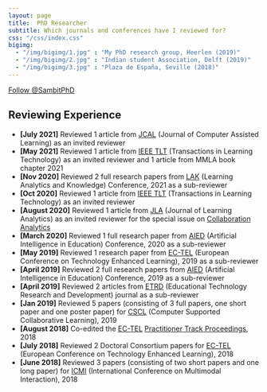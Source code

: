```yaml
---
layout: page
title:  PhD Researcher
subtitle: Which journals and conferences have I reviewed for?
css: "/css/index.css"
bigimg:
  - "/img/bigimg/1.jpg" : "My PhD research group, Heerlen (2019)"
  - "/img/bigimg/2.jpg" : "Indian student Association, Delft (2019)"
  - "/img/bigimg/3.jpg" : "Plaza de España, Seville (2018)"
---
```


<script data-ad-client="ca-pub-8842338021751829" async src="https://pagead2.googlesyndication.com/pagead/js/adsbygoogle.js"></script>

<a href="https://twitter.com/SambitPhD?ref_src=twsrc%5Etfw" class="twitter-follow-button" data-show-count="true">Follow @SambitPhD</a><script async src="https://platform.twitter.com/widgets.js" charset="utf-8"></script>

<div id="google-custom-search">
<script>
  (function() {
    var cx = '006073558621733530411:kcpgkwoosby';
    var gcse = document.createElement('script');
    gcse.type = 'text/javascript';
    gcse.async = true;
    gcse.src = (document.location.protocol == 'https:' ? 'https:' : 'http:') +
        '//www.google.com/cse/cse.js?cx=' + cx;
    var s = document.getElementsByTagName('script')[0];
    s.parentNode.insertBefore(gcse, s);
  })();
</script>
<gcse:searchbox></gcse:searchbox>
<gcse:searchresults></gcse:searchresults>
</div>

## Reviewing Experience
- **[July 2021]** Reviewed 1 article from <a href="https://onlinelibrary.wiley.com/journal/13652729">JCAL</a> (Journal of Computer Assisted Learning) as an invited reviewer
- **[May 2021]** Reviewed 1 article from <a href="https://ieeexplore.ieee.org/xpl/RecentIssue.jsp?punumber=4620076">IEEE TLT</a> (Transactions in Learning Technology) as an invited reviewer and 1 article from MMLA book chapter 2021
- **[Nov 2020]** Reviewed 2 full research papers from <a href="https://www.solaresearch.org/events/lak/lak21/">LAK</a> (Learning Analytics and Knowledge) Conference, 2021 as a sub-reviewer
- **[Oct 2020]** Reviewed 1 article from <a href="https://ieeexplore.ieee.org/xpl/RecentIssue.jsp?punumber=4620076">IEEE TLT</a> (Transactions in Learning Technology) as an invited reviewer
- **[August 2020]** Reviewed 1 article from <a href="https://learning-analytics.info/index.php/JLA">JLA</a> (Journal of Learning Analytics) as an invited reviewer for the special issue on <a href="https://learning-analytics.info/index.php/JLA/announcement/view/157">Collaboration Analytics</a>
- **[March 2020]** Reviewed 1 full research paper from <a href="https://aied2020.nees.com.br/#/">AIED</a> (Artificial Intelligence in Education) Conference, 2020 as a sub-reviewer
- **[May 2019]** Reviewed 1 research paper from <a href="http://www.ec-tel.eu">EC-TEL</a> (European Conference on Technology Enhanced Learning), 2019 as a sub-reviewer
- **[April 2019]** Reviewed 2 full research papers from <a href="https://caed-lab.com/aied2019/">AIED</a> (Artificial Intelligence in Education) Conference, 2019 as a sub-reviewer
- **[April 2019]** Reviewed 2 articles from <a href="https://link.springer.com/journal/11423">ETRD</a> (Educational Technology Research and Development) journal as a sub-reviewer
- **[Jan 2019]** Reviewed 5 papers (consisting of 3 full papers, one short paper and one poster paper) for <a href="http://cscl2019.com/">CSCL</a> (Computer Supported Collaborative Learning), 2019
- **[August 2018]** Co-edited the <a href="http://www.ec-tel.eu">EC-TEL</a> <a href="http://ceur-ws.org/Vol-2193/">Practitioner Track Proceedings</a>, 2018
- **[July 2018]** Reviewed 2 Doctoral Consortium papers for <a href="http://www.ec-tel.eu">EC-TEL</a> (European Conference on Technology Enhanced Learning), 2018
- **[June 2018]** Reviewed 3 papers (consisting of two short papers and one long paper) for <a href="https://icmi.acm.org/2018/">ICMI</a> (International Conference on Multimodal Interaction), 2018
